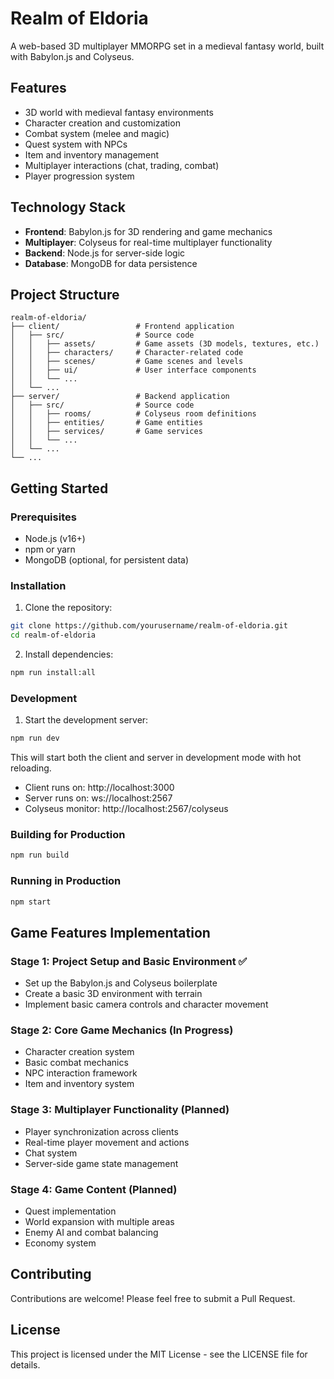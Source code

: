 # Realm of Eldoria

A web-based 3D multiplayer MMORPG set in a medieval fantasy world, built with Babylon.js and Colyseus.

## Features

- 3D world with medieval fantasy environments
- Character creation and customization
- Combat system (melee and magic)
- Quest system with NPCs
- Item and inventory management
- Multiplayer interactions (chat, trading, combat)
- Player progression system

## Technology Stack

- **Frontend**: Babylon.js for 3D rendering and game mechanics
- **Multiplayer**: Colyseus for real-time multiplayer functionality
- **Backend**: Node.js for server-side logic
- **Database**: MongoDB for data persistence

## Project Structure

```
realm-of-eldoria/
├── client/                 # Frontend application
│   ├── src/                # Source code
│   │   ├── assets/         # Game assets (3D models, textures, etc.)
│   │   ├── characters/     # Character-related code
│   │   ├── scenes/         # Game scenes and levels
│   │   ├── ui/             # User interface components
│   │   └── ...
│   └── ...
├── server/                 # Backend application
│   ├── src/                # Source code
│   │   ├── rooms/          # Colyseus room definitions
│   │   ├── entities/       # Game entities
│   │   ├── services/       # Game services
│   │   └── ...
│   └── ...
└── ...
```

## Getting Started

### Prerequisites

- Node.js (v16+)
- npm or yarn
- MongoDB (optional, for persistent data)

### Installation

1. Clone the repository:

```bash
git clone https://github.com/yourusername/realm-of-eldoria.git
cd realm-of-eldoria
```

2. Install dependencies:

```bash
npm run install:all
```

### Development

1. Start the development server:

```bash
npm run dev
```

This will start both the client and server in development mode with hot reloading.

- Client runs on: http://localhost:3000
- Server runs on: ws://localhost:2567
- Colyseus monitor: http://localhost:2567/colyseus

### Building for Production

```bash
npm run build
```

### Running in Production

```bash
npm start
```

## Game Features Implementation

### Stage 1: Project Setup and Basic Environment ✅

- Set up the Babylon.js and Colyseus boilerplate
- Create a basic 3D environment with terrain
- Implement basic camera controls and character movement

### Stage 2: Core Game Mechanics (In Progress)

- Character creation system
- Basic combat mechanics
- NPC interaction framework
- Item and inventory system

### Stage 3: Multiplayer Functionality (Planned)

- Player synchronization across clients
- Real-time player movement and actions
- Chat system
- Server-side game state management

### Stage 4: Game Content (Planned)

- Quest implementation
- World expansion with multiple areas
- Enemy AI and combat balancing
- Economy system

## Contributing

Contributions are welcome! Please feel free to submit a Pull Request.

## License

This project is licensed under the MIT License - see the LICENSE file for details.
